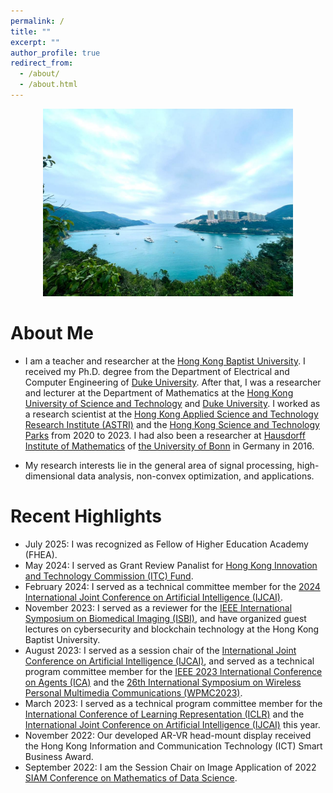 ```yaml
---
permalink: /
title: ""
excerpt: ""
author_profile: true
redirect_from: 
  - /about/
  - /about.html
---
```


<p align="center">
  <img src="https://github.com/poline3939/poline3939.github.io/blob/master/images/lake_hk.jpg?raw=true" alt="Photo" style="width: 400px;"/> 
</p>

# About Me
* I am a teacher and researcher at the [Hong Kong Baptist University](https://www.hkbu.edu.hk/). I received my Ph.D. degree from the Department of Electrical and Computer Engineering of [Duke University](https://duke.edu/). After that, I was a researcher and lecturer at the Department of Mathematics at the [Hong Kong University of Science and Technology](https://hkust.edu.hk/home) and [Duke University](https://duke.edu/). I worked as a research scientist at the [Hong Kong Applied Science and Technology Research Institute (ASTRI)](https://www.astri.org/) and the [Hong Kong Science and Technology Parks](https://www.hkstp.org) from 2020 to 2023. I had also been a researcher at [Hausdorff Institute of Mathematics](https://www.him.uni-bonn.de/) of [the University of Bonn](https://www.him.uni-bonn.de/) in Germany in 2016.  

* My research interests lie in the general area of signal processing, high-dimensional data analysis, non-convex optimization, and applications. 


# Recent Highlights
* July 2025: I was recognized as Fellow of Higher Education Academy (FHEA).
* May 2024: I served as Grant Review Panalist for [Hong Kong Innovation and Technology Commission (ITC) Fund](https://www.itf.gov.hk/en/home/index.html).
* February 2024: I served as a technical committee member for the [2024 International Joint Conference on Artificial Intelligence (IJCAI)](https://ijcai24.org/).
* November 2023: I served as a reviewer for the [IEEE International Symposium on Biomedical Imaging (ISBI)](https://biomedicalimaging.org/2024/), and have organized guest lectures on cybersecurity and blockchain technology at the Hong Kong Baptist University. 
* August 2023: I served as a session chair of the [International Joint Conference on Artificial Intelligence (IJCAI)](https://ijcai-23.org/), and served as a technical program committee member for the [IEEE 2023 International Conference on Agents (ICA)](https://www.computer.org/conferences/ica-2023) and the [26th International Symposium on Wireless Personal Multimedia Communications (WPMC2023)](http://wpmc2023.com/).  
* March 2023: I served as a technical program committee member for the [International Conference of Learning Representation (ICLR)](https://iclr.cc/Conferences/2023) and the [International Joint Conference on Artificial Intelligence (IJCAI)](https://ijcai-23.org/) this year.
* November 2022: Our developed AR-VR head-mount display received the Hong Kong Information and Communication Technology (ICT) Smart Business Award. 
* September 2022: I am the Session Chair on Image Application of 2022 [SIAM Conference on Mathematics of Data Science](https://www.siam.org/conferences/cm/conference/mds22?_ga=2.240695686.449870411.1654046966-1548619038.1643186184). 


